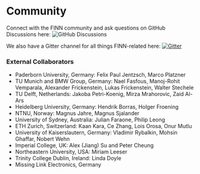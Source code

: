 # Community

Connect with the FINN community and ask questions on GitHub Discussions here: ![GitHub Discussions](https://img.shields.io/github/discussions/Xilinx/finn)

We also have a Gitter channel for all things FINN-related here:
[![Gitter](https://badges.gitter.im/xilinx-finn/community.svg)](https://gitter.im/xilinx-finn/community?utm_source=badge&utm_medium=badge&utm_campaign=pr-badge)


### External Collaborators
* Paderborn University, Germany: Felix Paul Jentzsch, Marco Platzner
* TU Munich and BMW Group, Germany: Nael Fasfous, Manoj-Rohit Vemparala, Alexander Frickenstein, Lukas Frickenstein, Walter Stechele
* TU Delft, Netherlands: Jakoba Petri-Koenig, Mirza Mrahorovic, Zaid Al-Ars
* Heidelberg University, Germany: Hendrik Borras, Holger Froening
* NTNU, Norway: Magnus Jahre, Magnus Sjalander
* University of Sydney, Australia: Julian Faraone, Philip Leong
* ETH Zurich, Switzerland: Kaan Kara, Ce Zhang, Lois Orosa, Onur Mutlu
* University of Kaiserslautern, Germany: Vladimir Rybalkin, Mohsin Ghaffar, Nobert Wehn
* Imperial College, UK: Alex (Jiang) Su and Peter Cheung
* Northeastern University, USA: Miriam Leeser
* Trinity College Dublin, Ireland: Linda Doyle
* Missing Link Electronics, Germany
